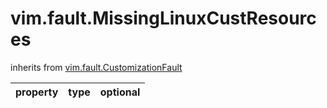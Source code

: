 vim.fault.MissingLinuxCustResources
===================================
inherits from [vim.fault.CustomizationFault](docs/vim.fault.CustomizationFault.md)

| property | type | optional |
|:---------|:-----|:---------|
